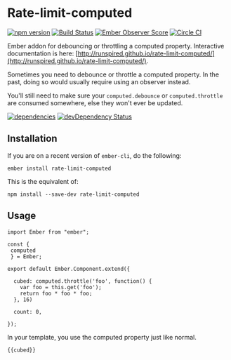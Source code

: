 # Rate-limit-computed


[![npm version](https://badge.fury.io/js/rate-limit-computed.svg)](http://badge.fury.io/js/rate-limit-computed)
[![Build Status](https://travis-ci.org/runspired/rate-limit-computed.svg?branch=master)](https://travis-ci.org/runspired/rate-limit-computed)
[![Ember Observer Score](http://emberobserver.com/badges/rate-limit-computed.svg)](http://emberobserver.com/addons/rate-limit-computed)
[![Circle CI](https://circleci.com/gh/runspired/rate-limit-computed/tree/master.svg?style=svg)](https://circleci.com/gh/runspired/rate-limit-computed/tree/master)

Ember addon for debouncing or throttling a computed property.  Interactive
documentation is here: [http://runspired.github.io/rate-limit-computed/](http://runspired.github.io/rate-limit-computed/).


Sometimes you need to debounce or throttle a computed property.  In the past, doing
so would usually require using an observer instead.

You'll still need to make sure your `computed.debounce` or `computed.throttle` are
consumed somewhere, else they won't ever be updated.

[![dependencies](https://david-dm.org/runspired/rate-limit-computed.svg)](https://david-dm.org/runspired/rate-limit-computed)
[![devDependency Status](https://david-dm.org/runspired/rate-limit-computed/dev-status.svg)](https://david-dm.org/runspired/rate-limit-computed#info=devDependencies)


## Installation

If you are on a recent version of `ember-cli`, do the following:

    ember install rate-limit-computed


This is the equivalent of:

    npm install --save-dev rate-limit-computed

## Usage

    import Ember from "ember";

    const {
     computed
     } = Ember;
     
    export default Ember.Component.extend({
    
      cubed: computed.throttle('foo', function() {
        var foo = this.get('foo');
        return foo * foo * foo;
      }, 16)
    
      count: 0,
    
    });



In your template, you use the computed property just like normal.


    {{cubed}}

